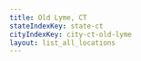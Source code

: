 ```yaml
---
title: Old Lyme, CT
stateIndexKey: state-ct
cityIndexKey: city-ct-old-lyme
layout: list_all_locations
---
```

